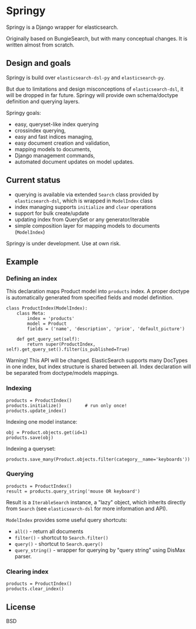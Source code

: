 # Springy

Springy is a Django wrapper for elasticsearch.

Originally based on BungieSearch, but with many conceptual changes.
It is written almost from scratch.


## Design and goals

Springy is build over `elasticsearch-dsl-py` and `elasticsearch-py`.

But due to limitations and design misconceptions of `elasticsearch-dsl`,
it will be dropped in far future. Springy will provide own schema/doctype
definition and querying layers.


Springy goals:

* easy, queryset-like index querying
* crossindex querying,
* easy and fast indices managing,
* easy document creation and validation,
* mapping models to documents,
* Django management commands,
* automated document updates on model updates.


## Current status

* querying is available via extended `Search` class provided by
  `elasticsearch-dsl`, which is wrapped in `ModelIndex` class
* index managing supports `initialize` and `clear` operations
* support for bulk create/update
* updating index from QuerySet or any generator/iterable
* simple composition layer for mapping models to documents
  (`ModelIndex`)

Springy is under development. Use at own risk.

## Example


### Defining an index

This declaration maps Product model into `products` index.  A proper doctype
is automatically generated from specified fields and model definition.

```
class ProductIndex(ModelIndex):
    class Meta:
        index = 'products'
        model = Product
        fields = ('name', 'description', 'price', 'default_picture')

    def get_query_set(self):
        return super(ProductIndex, self).get_query_set().filter(is_published=True)
```

Warning! This API will be changed. ElasticSearch supports many DocTypes
in one index, but index structure is shared between all. Index declaration will
be separated from doctype/models mappings.

### Indexing

```
products = ProductIndex()
products.initialize()         # run only once!
products.update_index()
```

Indexing one model instance:

```
obj = Product.objects.get(id=1)
products.save(obj)
```

Indexing a queryset:

```
products.save_many(Product.objects.filter(category__name='keyboards'))
```


### Querying

```
products = ProductIndex()
result = products.query_string('mouse OR keyboard')
```

Result is a `IterableSearch` instance, a "lazy" object, which inherits directly
from `Search` (see `elasticsearch-dsl` for more information and API).

`ModelIndex` provides some useful query shortcuts:

* `all()` - return all documents
* `filter()` - shortcut to `Search.filter()`
* `query()` - shortcut to `Search.query()`
* `query_string()` - wrapper for querying by "query string" using DisMax parser.

### Clearing index

```
products = ProductIndex()
products.clear_index()
```


## License

BSD



